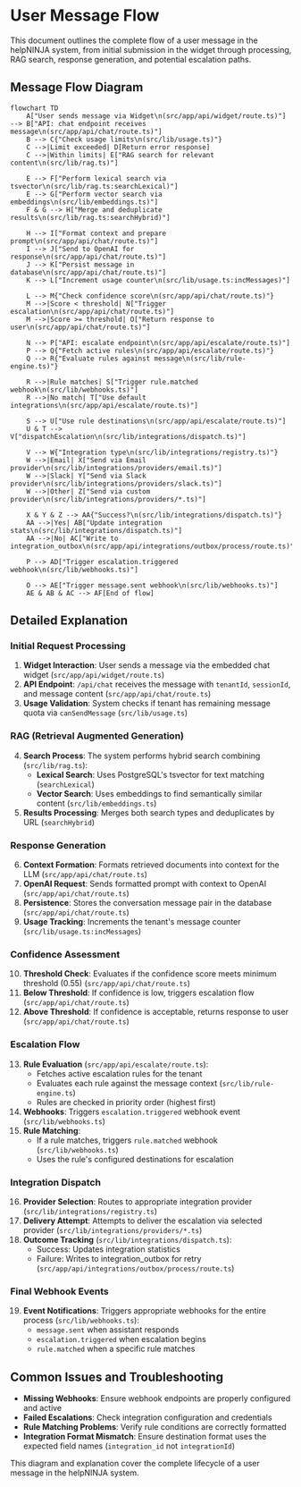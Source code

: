 # User Message Flow

This document outlines the complete flow of a user message in the helpNINJA system, from initial submission in the widget through processing, RAG search, response generation, and potential escalation paths.

## Message Flow Diagram

```mermaid
flowchart TD
    A["User sends message via Widget\n(src/app/api/widget/route.ts)"] --> B["API: chat endpoint receives message\n(src/app/api/chat/route.ts)"]
    B --> C{"Check usage limits\n(src/lib/usage.ts)"}
    C -->|Limit exceeded| D[Return error response]
    C -->|Within limits| E["RAG search for relevant content\n(src/lib/rag.ts)"]
    
    E --> F["Perform lexical search via tsvector\n(src/lib/rag.ts:searchLexical)"]
    E --> G["Perform vector search via embeddings\n(src/lib/embeddings.ts)"]
    F & G --> H["Merge and deduplicate results\n(src/lib/rag.ts:searchHybrid)"]
    
    H --> I["Format context and prepare prompt\n(src/app/api/chat/route.ts)"]
    I --> J["Send to OpenAI for response\n(src/app/api/chat/route.ts)"]
    J --> K["Persist message in database\n(src/app/api/chat/route.ts)"]
    K --> L["Increment usage counter\n(src/lib/usage.ts:incMessages)"]
    
    L --> M{"Check confidence score\n(src/app/api/chat/route.ts)"}
    M -->|Score < threshold| N["Trigger escalation\n(src/app/api/chat/route.ts)"]
    M -->|Score >= threshold| O["Return response to user\n(src/app/api/chat/route.ts)"]
    
    N --> P["API: escalate endpoint\n(src/app/api/escalate/route.ts)"]
    P --> Q{"Fetch active rules\n(src/app/api/escalate/route.ts)"}
    Q --> R{"Evaluate rules against message\n(src/lib/rule-engine.ts)"}
    
    R -->|Rule matches| S["Trigger rule.matched webhook\n(src/lib/webhooks.ts)"]
    R -->|No match| T["Use default integrations\n(src/app/api/escalate/route.ts)"]
    
    S --> U["Use rule destinations\n(src/app/api/escalate/route.ts)"]
    U & T --> V["dispatchEscalation\n(src/lib/integrations/dispatch.ts)"]
    
    V --> W{"Integration type\n(src/lib/integrations/registry.ts)"}
    W -->|Email| X["Send via Email provider\n(src/lib/integrations/providers/email.ts)"]
    W -->|Slack| Y["Send via Slack provider\n(src/lib/integrations/providers/slack.ts)"]
    W -->|Other| Z["Send via custom provider\n(src/lib/integrations/providers/*.ts)"]
    
    X & Y & Z --> AA{"Success?\n(src/lib/integrations/dispatch.ts)"}
    AA -->|Yes| AB["Update integration stats\n(src/lib/integrations/dispatch.ts)"]
    AA -->|No| AC["Write to integration_outbox\n(src/app/api/integrations/outbox/process/route.ts)"]
    
    P --> AD["Trigger escalation.triggered webhook\n(src/lib/webhooks.ts)"]
    
    O --> AE["Trigger message.sent webhook\n(src/lib/webhooks.ts)"]
    AE & AB & AC --> AF[End of flow]
```

## Detailed Explanation

### Initial Request Processing
1. **Widget Interaction**: User sends a message via the embedded chat widget (`src/app/api/widget/route.ts`)
2. **API Endpoint**: `/api/chat` receives the message with `tenantId`, `sessionId`, and message content (`src/app/api/chat/route.ts`)
3. **Usage Validation**: System checks if tenant has remaining message quota via `canSendMessage` (`src/lib/usage.ts`)

### RAG (Retrieval Augmented Generation)
4. **Search Process**: The system performs hybrid search combining (`src/lib/rag.ts`):
   - **Lexical Search**: Uses PostgreSQL's tsvector for text matching (`searchLexical`)
   - **Vector Search**: Uses embeddings to find semantically similar content (`src/lib/embeddings.ts`)
5. **Results Processing**: Merges both search types and deduplicates by URL (`searchHybrid`)

### Response Generation
6. **Context Formation**: Formats retrieved documents into context for the LLM (`src/app/api/chat/route.ts`)
7. **OpenAI Request**: Sends formatted prompt with context to OpenAI (`src/app/api/chat/route.ts`)
8. **Persistence**: Stores the conversation message pair in the database (`src/app/api/chat/route.ts`)
9. **Usage Tracking**: Increments the tenant's message counter (`src/lib/usage.ts:incMessages`)

### Confidence Assessment
10. **Threshold Check**: Evaluates if the confidence score meets minimum threshold (0.55) (`src/app/api/chat/route.ts`)
11. **Below Threshold**: If confidence is low, triggers escalation flow (`src/app/api/chat/route.ts`)
12. **Above Threshold**: If confidence is acceptable, returns response to user (`src/app/api/chat/route.ts`)

### Escalation Flow
13. **Rule Evaluation** (`src/app/api/escalate/route.ts`): 
    - Fetches active escalation rules for the tenant
    - Evaluates each rule against the message context (`src/lib/rule-engine.ts`)
    - Rules are checked in priority order (highest first)
14. **Webhooks**: Triggers `escalation.triggered` webhook event (`src/lib/webhooks.ts`)
15. **Rule Matching**:
    - If a rule matches, triggers `rule.matched` webhook (`src/lib/webhooks.ts`)
    - Uses the rule's configured destinations for escalation

### Integration Dispatch
16. **Provider Selection**: Routes to appropriate integration provider (`src/lib/integrations/registry.ts`)
17. **Delivery Attempt**: Attempts to deliver the escalation via selected provider (`src/lib/integrations/providers/*.ts`)
18. **Outcome Tracking** (`src/lib/integrations/dispatch.ts`):
    - Success: Updates integration statistics
    - Failure: Writes to integration_outbox for retry (`src/app/api/integrations/outbox/process/route.ts`)

### Final Webhook Events
19. **Event Notifications**: Triggers appropriate webhooks for the entire process (`src/lib/webhooks.ts`):
    - `message.sent` when assistant responds
    - `escalation.triggered` when escalation begins
    - `rule.matched` when a specific rule matches

## Common Issues and Troubleshooting
- **Missing Webhooks**: Ensure webhook endpoints are properly configured and active
- **Failed Escalations**: Check integration configuration and credentials
- **Rule Matching Problems**: Verify rule conditions are correctly formatted
- **Integration Format Mismatch**: Ensure destination format uses the expected field names (`integration_id` not `integrationId`)

This diagram and explanation cover the complete lifecycle of a user message in the helpNINJA system.
